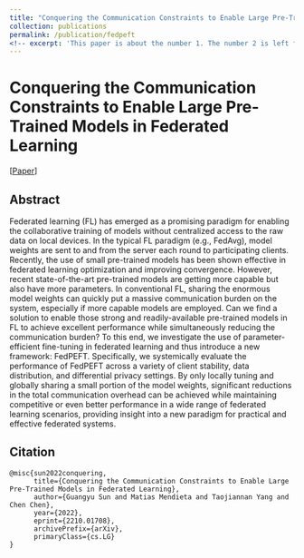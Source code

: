 ```yaml
---
title: "Conquering the Communication Constraints to Enable Large Pre-Trained Models in Federated Learning"
collection: publications
permalink: /publication/fedpeft
<!-- excerpt: 'This paper is about the number 1. The number 2 is left for future work.' -->
---
```

# Conquering the Communication Constraints to Enable Large Pre-Trained Models in Federated Learning

[<a href=https://arxiv.org/pdf/2210.01708.pdf>Paper</a>]


## Abstract
Federated learning (FL) has emerged as a promising paradigm for enabling the collaborative training of models without centralized access to the raw data on local devices. In the typical FL paradigm (e.g., FedAvg), model weights are sent to and from the server each round to participating clients. 
Recently, the use of small pre-trained models has been shown effective in federated learning optimization and improving convergence.
However, recent state-of-the-art pre-trained models are getting more capable but also have more parameters.
In conventional FL, sharing the enormous model weights can quickly put a massive communication burden on the system, especially if more capable models are employed. 
Can we find a solution to enable those strong and readily-available pre-trained models in FL to achieve excellent performance while simultaneously reducing the communication burden?
To this end, we investigate the use of parameter-efficient fine-tuning in federated learning and thus introduce a new framework: FedPEFT. Specifically, we systemically evaluate the performance of FedPEFT across a variety of client stability, data distribution, and differential privacy settings. By only locally tuning and globally sharing a small portion of the model weights, significant reductions in the total communication overhead can be achieved while maintaining competitive or even better performance in a wide range of federated learning scenarios, providing insight into a new paradigm for practical and effective federated systems.

## Citation
```
@misc{sun2022conquering,
      title={Conquering the Communication Constraints to Enable Large Pre-Trained Models in Federated Learning}, 
      author={Guangyu Sun and Matias Mendieta and Taojiannan Yang and Chen Chen},
      year={2022},
      eprint={2210.01708},
      archivePrefix={arXiv},
      primaryClass={cs.LG}
}
  ```